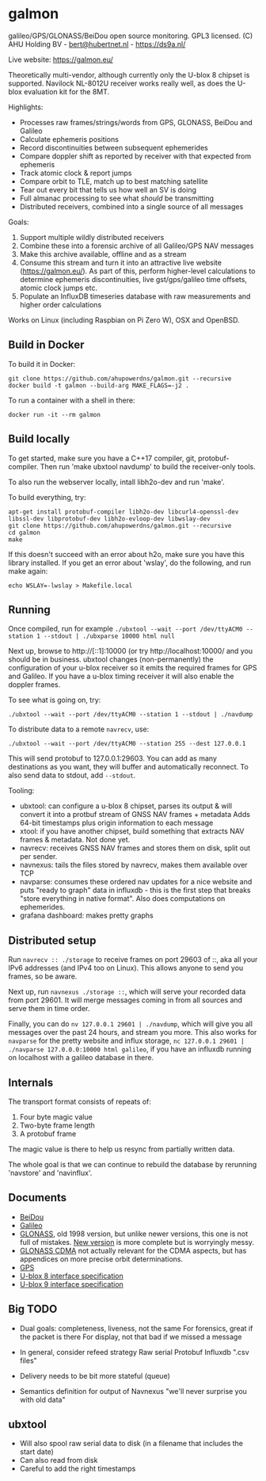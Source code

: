 # galmon
galileo/GPS/GLONASS/BeiDou open source monitoring. GPL3 licensed. 
(C) AHU Holding BV - bert@hubertnet.nl - https://ds9a.nl/

Live website: https://galmon.eu/

Theoretically multi-vendor, although currently only the U-blox 8 chipset is
supported. Navilock NL-8012U receiver works really well, as does the U-blox evaluation kit for the 8MT.

Highlights:
 * Processes raw frames/strings/words from GPS, GLONASS, BeiDou and Galileo
 * Calculate ephemeris positions
 * Record discontinuities between subsequent ephemerides
 * Compare doppler shift as reported by receiver with that expected from ephemeris
 * Track atomic clock & report jumps
 * Compare orbit to TLE, match up to best matching satellite
 * Tear out every bit that tells us how well an SV is doing
 * Full almanac processing to see what _should_ be transmitting
 * Distributed receivers, combined into a single source of all messages

Goals:

1) Support multiple wildly distributed receivers
2) Combine these into a forensic archive of all Galileo/GPS NAV messages
3) Make this archive available, offline and as a stream
4) Consume this stream and turn it into an attractive live website
   (https://galmon.eu/). As part of this, perform higher-level calculations
   to determine ephemeris discontinuities, live gst/gps/galileo time
   offsets, atomic clock jumps etc.
5) Populate an InfluxDB timeseries database with raw measurements and higher
   order calculations

Works on Linux (including Raspbian on Pi Zero W), OSX and OpenBSD.

Build in Docker
---------------

To build it in Docker:

```
git clone https://github.com/ahupowerdns/galmon.git --recursive
docker build -t galmon --build-arg MAKE_FLAGS=-j2 .
```

To run a container with a shell in there:

```
docker run -it --rm galmon
```


Build locally
-------------

To get started, make sure you have a C++17 compiler, git, protobuf-compiler.
Then run 'make ubxtool navdump' to build the receiver-only tools.

To also run the webserver locally, intall libh2o-dev and run 'make'.

To build everything, try:

```
apt-get install protobuf-compiler libh2o-dev libcurl4-openssl-dev libssl-dev libprotobuf-dev libh2o-evloop-dev libwslay-dev
git clone https://github.com/ahupowerdns/galmon.git --recursive
cd galmon
make
```

If this doesn't succeed with an error about h2o, make sure you have this
library installed. If you get an error about 'wslay', do the following, and run make again:

```
echo WSLAY=-lwslay > Makefile.local
```

Running
-------

Once compiled, run for example `./ubxtool --wait --port /dev/ttyACM0
--station 1 --stdout | ./ubxparse 10000 html null`

Next up, browse to http://[::1]:10000 (or try http://localhost:10000/ and
you should be in business. ubxtool changes (non-permanently) the
configuration of your u-blox receiver so it emits the required frames for
GPS and Galileo. If you have a u-blox timing receiver it will also enable
the doppler frames.

To see what is going on, try:

```
./ubxtool --wait --port /dev/ttyACM0 --station 1 --stdout | ./navdump
```

To distribute data to a remote `navrecv`, use:

```
./ubxtool --wait --port /dev/ttyACM0 --station 255 --dest 127.0.0.1
```

This will send protobuf to 127.0.0.1:29603. You can add as many destinations
as you want, they will buffer and automatically reconnect. To also send data
to stdout, add `--stdout`.

Tooling:

 * ubxtool: can configure a u-blox 8 chipset, parses its output & will
   convert it into a protbuf stream of GNSS NAV frames + metadata
   Adds 64-bit timestamps plus origin information to each message
 * xtool: if you have another chipset, build something that extracts NAV
   frames & metadata. Not done yet.
 * navrecv: receives GNSS NAV frames and stores them on disk, split out per
   sender. 
 * navnexus: tails the files stored by navrecv, makes them available over
   TCP
 * navparse: consumes these ordered nav updates for a nice website
   and puts "ready to graph" data in influxdb - this is the first
   step that breaks "store everything in native format". Also does
   computations on ephemerides. 
 * grafana dashboard: makes pretty graphs

Distributed setup
-----------------
Run `navrecv :: ./storage` to receive frames on port 29603 of ::, aka all your IPv6 addresses (and IPv4 too on Linux).
This allows anyone to send you frames, so be aware.

Next up, run `navnexus ./storage ::`, which will serve your recorded data from port 29601. It will merge messages
coming in from all sources and serve them in time order.

Finally, you can do `nv 127.0.0.1 29601 | ./navdump`, which will give you all messages over the past 24 hours, and stream you more.
This also works for `navparse` for the pretty website and influx storage, `nc 127.0.0.1 29601 | ./navparse 127.0.0.0:10000 html galileo`,
if you have an influxdb running on localhost with a galileo database in there.

Internals
---------
The transport format consists of repeats of:

1) Four byte magic value
2) Two-byte frame length
3) A protobuf frame

The magic value is there to help us resync from partially written data.

The whole goal is that we can continue to rebuild the database by 
rerunning 'navstore' and 'navinflux'.

Documents
---------

 * [BeiDou](http://m.beidou.gov.cn/xt/gfxz/201902/P020190227593621142475.pdf)
 * [Galileo](https://www.gsc-europa.eu/sites/default/files/sites/all/files/Galileo-OS-SIS-ICD.pdf)
 * [GLONASS](https://www.unavco.org/help/glossary/docs/ICD_GLONASS_4.0_(1998)_en.pdf),
    old 1998 version, but unlike newer versions, this one is not full of
    mistakes. [New version](http://gauss.gge.unb.ca/GLONASS.ICD.pdf) is more complete but is worryingly messy.
 * [GLONASS CDMA](http://russianspacesystems.ru/wp-content/uploads/2016/08/ICD-GLONASS-CDMA-General.-Edition-1.0-2016.pdf)
   not actually relevant for the CDMA aspects, but has appendices on more
   precise orbit determinations.
 * [GPS](https://www.gps.gov/technical/icwg/IS-GPS-200K.pdf)
 * [U-blox 8 interface specification](https://www.u-blox.com/sites/default/files/products/documents/u-blox8-M8_ReceiverDescrProtSpec_%28UBX-13003221%29_Public.pdfhttps://www.u-blox.com/sites/default/files/products/documents/u-blox8-M8_ReceiverDescrProtSpec_%28UBX-13003221%29_Public.pdf)
 * [U-blox 9 interface specification](https://www.u-blox.com/sites/default/files/u-blox_ZED-F9P_InterfaceDescription_%28UBX-18010854%29.pdf)


Big TODO
--------

 * Dual goals: completeness, liveness, not the same
   For forensics, great if the packet is there
   For display, not that bad if we missed a message
 * In general, consider refeed strategy
     Raw serial
     Protobuf
     Influxdb
     ".csv files"
 * Delivery needs to be bit more stateful (queue)
   
 * Semantics definition for output of Navnexus
   "we'll never surprise you with old data"

ubxtool
-------
 * Will also spool raw serial data to disk (in a filename that includes the
   start date)
 * Can also read from disk
 * Careful to add the right timestamps

